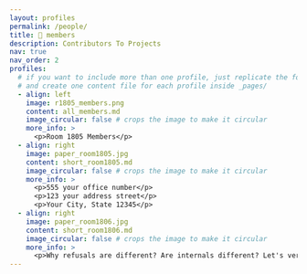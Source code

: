 ```yaml
---
layout: profiles
permalink: /people/
title: 🤗 members
description: Contributors To Projects
nav: true
nav_order: 2
profiles:
  # if you want to include more than one profile, just replicate the following block
  # and create one content file for each profile inside _pages/
  - align: left
    image: r1805_members.png
    content: all_members.md
    image_circular: false # crops the image to make it circular
    more_info: >
      <p>Room 1805 Members</p>
  - align: right
    image: paper_room1805.jpg
    content: short_room1805.md
    image_circular: false # crops the image to make it circular
    more_info: >
      <p>555 your office number</p>
      <p>123 your address street</p>
      <p>Your City, State 12345</p>
  - align: right
    image: paper_room1806.jpg
    content: short_room1806.md
    image_circular: false # crops the image to make it circular
    more_info: >
      <p>Why refusals are different? Are internals different? Let's verify them!</p>
---
```


